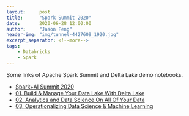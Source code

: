 ```yaml
---
layout:     post
title:      "Spark Summit 2020"
date:       2020-06-28 12:00:00
author:     "Jason Feng"
header-img: "img/tunnel-4427609_1920.jpg"
excerpt_separator: <!--more-->
tags:
    - Databricks
    - Spark
---
```

Some links of Apache Spark Summit and Delta Lake demo notebooks.
<!--more-->
- [Spark+AI Summit 2020](https://databricks.com/sparkaisummit/north-america-2020/agenda)
- [01. Build & Manage Your Data Lake With Delta Lake](https://pages.databricks.com/rs/094-YMS-629/images/1-data%2Bai.html)
- [02. Analytics and Data Science On All Of Your Data](https://pages.databricks.com/rs/094-YMS-629/images/2-data%2Bai.html)
- [03. Operationalizing Data Science & Machine Learning](https://pages.databricks.com/rs/094-YMS-629/images/3-data%2Bai.html)
